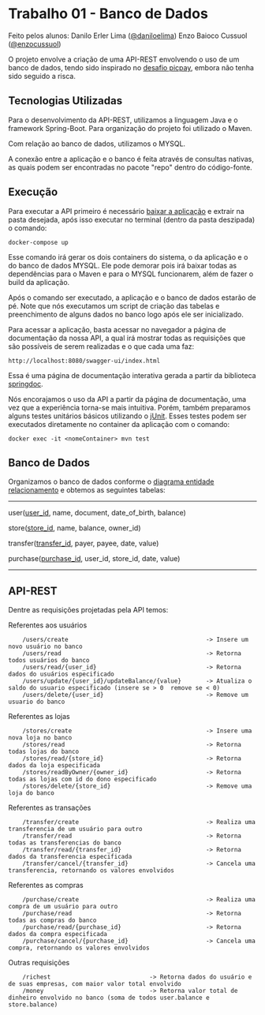 # Trabalho 01 - Banco de Dados

Feito pelos alunos: 
  Danilo Erler Lima ([@daniloelima](https://github.com/daniloelima))
  Enzo Baioco Cussuol ([@enzocussuol](https://github.com/enzocussuol))
  
O projeto envolve a criação de uma API-REST envolvendo o uso de um banco de dados, tendo sido inspirado no [desafio picpay](https://github.com/PicPay/picpay-desafio-backend), embora não tenha sido seguido a risca.

## Tecnologias Utilizadas

Para o desenvolvimento da API-REST, utilizamos a linguagem Java e o framework Spring-Boot. Para organização do projeto foi utilizado o Maven.

Com relação ao banco de dados, utilizamos o MYSQL.

A conexão entre a aplicação e o banco é feita através de consultas nativas, as quais podem ser encontradas no pacote "repo" dentro do código-fonte.

## Execução

Para executar a API primeiro é necessário [baixar a aplicação](https://github.com/UFES20221BDCOMP/Trab1-BD/archive/refs/heads/main.zip) e extrair na pasta desejada, após isso executar no terminal (dentro da pasta deszipada) o comando:

```
docker-compose up
```

Esse comando irá gerar os dois containers do sistema, o da aplicação e o do banco de dados MYSQL. Ele pode demorar pois irá baixar todas as dependências para o Maven e para o MYSQL funcionarem, além de fazer o build da aplicação.

Após o comando ser executado, a aplicação e o banco de dados estarão de pé. Note que nós executamos um script de criação das tabelas e preenchimento de alguns dados no banco logo após ele ser inicializado.

Para acessar a aplicação, basta acessar no navegador a página de documentação da nossa API, a qual irá mostrar todas as requisições que são possíveis de serem realizadas e o que cada uma faz:

```
http://localhost:8080/swagger-ui/index.html
```

Essa é uma página de documentação interativa gerada a partir da biblioteca [springdoc](https://springdoc.org/).

Nós encorajamos o uso da API a partir da página de documentação, uma vez que a experiência torna-se mais intuitiva. Porém, também preparamos alguns testes unitários básicos utilizando o [jUnit](https://junit.org/junit5/). Esses testes podem ser executados diretamente no container da aplicação com o comando:

```
docker exec -it <nomeContainer> mvn test
```

## Banco de Dados

Organizamos o banco de dados conforme o [diagrama entidade relacionamento](https://github.com/UFES20221BDCOMP/Trab1-BD/blob/main/documentation/diagrama_entidade_relacionamento_picpay.pdf) e obtemos as seguintes tabelas:

***
user(<ins>user_id</ins>, name, document, date_of_birth, balance)

store(<ins>store_id</ins>, name, balance, owner_id)

transfer(<ins>transfer_id</ins>, payer, payee,  date, value)

purchase(<ins>purchase_id</ins>, user_id, store_id, date, value)
***

## API-REST

Dentre as requisições projetadas pela API temos:

Referentes aos usuários
```
    /users/create                                       -> Insere um novo usuário no banco
    /users/read                                         -> Retorna todos usuários do banco
    /users/read/{user_id}                               -> Retorna dados do usuários especificado
    /users/update/{user_id}/updateBalance/{value}       -> Atualiza o saldo do usuario especificado (insere se > 0  remove se < 0)
    /users/delete/{user_id}                             -> Remove um usuario do banco
```

Referentes as lojas
```
    /stores/create                                      -> Insere uma nova loja no banco
    /stores/read                                        -> Retorna todas lojas do banco
    /stores/read/{store_id}                             -> Retorna dados da loja especificada
    /stores/readByOwner/{owner_id}                      -> Retorna todas as lojas com id do dono especificado
    /stores/delete/{store_id}                           -> Remove uma loja do banco
```

Referentes as transações 
```
    /transfer/create                                    -> Realiza uma transferencia de um usuário para outro
    /transfer/read                                      -> Retorna todas as transferencias do banco
    /transfer/read/{transfer_id}                        -> Retorna dados da transferencia especificada
    /transfer/cancel/{transfer_id}                      -> Cancela uma transferencia, retornando os valores envolvidos
```

Referentes as compras
```
    /purchase/create                                    -> Realiza uma compra de um usuário para outro
    /purchase/read                                      -> Retorna todas as compras do banco
    /purchase/read/{purchase_id}                        -> Retorna dados da compra especificada
    /purchase/cancel/{purchase_id}                      -> Cancela uma compra, retornando os valores envolvidos
```

Outras requisições
```
    /richest                            -> Retorna dados do usuário e de suas empresas, com maior valor total envolvido 
    /money                              -> Retorna valor total de dinheiro envolvido no banco (soma de todos user.balance e store.balance)
```
